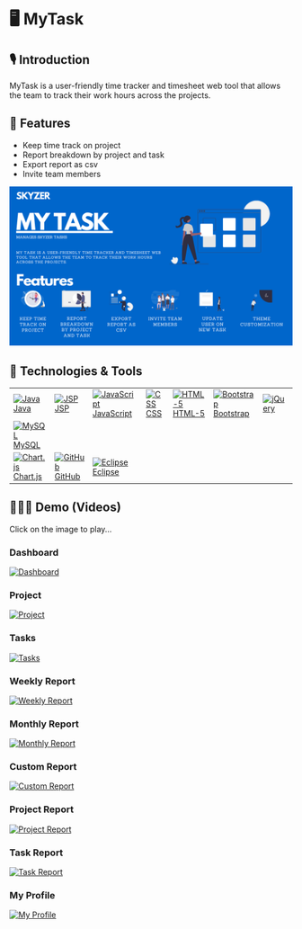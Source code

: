 # 🖥 MyTask

## 🎙 Introduction
MyTask is a user-friendly time tracker and timesheet web tool that allows the team to track their work hours across the projects. 

## 📑 Features 
- Keep time track on project
- Report breakdown by project and task 
- Export report as csv
- Invite team members 

![Introduction](https://github.com/jaysolanki46/MyTask/blob/master/demo/Intro.png)

## 🚀 Technologies & Tools
<table>
    <tbody>
        <tr>
             <td><a href="#"><img alt="Java" title="Java" height="40px" width="50px"
                        src="https://user-images.githubusercontent.com/25057099/117538162-05c05200-b059-11eb-9b36-a04c54e6d60f.png" /> Java
              </a>
            </td>
           <td><a href="#"><img alt="JSP" title="JSP" height="40px" width="50px"
                        src="https://user-images.githubusercontent.com/25057099/117538245-65b6f880-b059-11eb-8222-d5ecaa34017c.png" /> JSP
              </a>
            </td>
            <td><a href="#"><img alt="JavaScript" title="JavaScript" height="40px" width="50px"
                        src="https://user-images.githubusercontent.com/25057099/117538186-1e306c80-b059-11eb-942d-dd149d8ee659.png" /> JavaScript
              </a>
            </td>
            <td><a href="#"><img alt="CSS" title="CSS" height="40px" width="50px"
                        src="https://user-images.githubusercontent.com/25057099/117537940-07d5e100-b058-11eb-8bd0-9be8446f7704.png" /> CSS
              </a>
            </td>
            <td><a href="#"><img alt="HTML-5" title="HTML-5" height="40px" width="50px"
                        src="https://user-images.githubusercontent.com/25057099/117538147-f17c5500-b058-11eb-860a-e608a9cf3bac.png" /> HTML-5
              </a>
            </td>
            <td><a href="#"><img alt="Bootstrap" title="Bootstrap" height="40px" width="50px"
                        src="https://user-images.githubusercontent.com/25057099/117537874-bf1e2800-b057-11eb-9e30-7a8cf54bd458.png" /> Bootstrap
              </a>
            </td>
            <td><a href="#"><img alt="jQuery" title="jQuery" height="40px" width="120px"
                          src="https://user-images.githubusercontent.com/25057099/117538225-4e780b00-b059-11eb-9afb-674c036841b5.png" />
              </a>
            </td>
      </tr>
      <tr>
            <td><a href="#"><img alt="MySQL" title="MySQL" height="40px" width="50px"
                          src="https://user-images.githubusercontent.com/25057099/117538276-926b1000-b059-11eb-99ea-3ba2f94506c6.png" /> MySQL
              </a>
            </td>
      </tr>
      <tr>
          <td><a href="#"><img alt="Chart.js" title="Chart.js" height="40px" width="50px"
                          src="https://user-images.githubusercontent.com/25057099/117569480-fb19c180-b119-11eb-8697-89ecf08e2ca9.png" /> Chart.js
                  </a>
           </td>
            <td><a href="#"><img alt="GitHub" title="GitHub" height="40px" width="50px"
                          src="https://user-images.githubusercontent.com/25057099/117538085-9d717080-b058-11eb-9b90-0ec2e4090520.png" /> GitHub
              </a>
            </td>
          <td><a href="#"><img alt="Eclipse" title="Eclipse" height="40px" width="50px"
                        src="https://user-images.githubusercontent.com/25057099/117537991-3e136080-b058-11eb-9c21-2c7c62442790.png" /> Eclipse
          </a>
        </td>
      </tr>
  </tbody>
</table>

##  👨🏽‍🏫  Demo (Videos)

Click on the image to play...

### Dashboard

[![Dashboard](https://i9.ytimg.com/vi/I2Q3YjQnQw4/mq2.jpg?sqp=CPSV7ooG&rs=AOn4CLAiwv-wqr9zoasJhHZsIkwas6gAHQ)](https://www.youtube.com/watch?v=I2Q3YjQnQw4&ab_channel=SkyzerTechnologies)

### Project

[![Project](https://i9.ytimg.com/vi/h3fX-DOfDEw/mq2.jpg?sqp=CPSV7ooG&rs=AOn4CLBIK8hREsPlC8SVYC8vsKbzgrDKlg)](https://www.youtube.com/watch?v=h3fX-DOfDEw&ab_channel=SkyzerTechnologies)

### Tasks

[![Tasks](https://i9.ytimg.com/vi/KVwU4te2xQI/mq3.jpg?sqp=CPSV7ooG&rs=AOn4CLDhO4r0yXuJBCUOE8jw4IF51FaiXg)](https://www.youtube.com/watch?v=KVwU4te2xQI&ab_channel=SkyzerTechnologies)

### Weekly Report

[![Weekly Report](https://i9.ytimg.com/vi/hqZoFbPb24I/mq2.jpg?sqp=CKCY7ooG&rs=AOn4CLBCE-6mgr4uv1yQW0vSCXGj9PFNgQ)](https://www.youtube.com/watch?v=hqZoFbPb24I&ab_channel=SkyzerTechnologies)

### Monthly Report

[![Monthly Report](https://i9.ytimg.com/vi/C8HOmHPc3cA/mq2.jpg?sqp=CKCY7ooG&rs=AOn4CLDscVucWLCuIIBbHw5vojOsCNLICQ)](https://www.youtube.com/watch?v=C8HOmHPc3cA&ab_channel=SkyzerTechnologies)

### Custom Report

[![Custom Report](https://i9.ytimg.com/vi/HNQlTxLXkvk/mq2.jpg?sqp=CKCY7ooG&rs=AOn4CLD07i-Z0QjTi-7MssBsvSBZIEewtQ)](https://www.youtube.com/watch?v=HNQlTxLXkvk&ab_channel=SkyzerTechnologies)

### Project Report

[![Project Report](https://i9.ytimg.com/vi/T-ArvD21Xwk/mq2.jpg?sqp=CKCY7ooG&rs=AOn4CLCiVwJPiULSjBWUkH94Wepntgr96A)](https://www.youtube.com/watch?v=T-ArvD21Xwk&ab_channel=SkyzerTechnologies)

### Task Report

[![Task Report](https://i9.ytimg.com/vi/ddu5xkZpr6A/mq2.jpg?sqp=CKCY7ooG&rs=AOn4CLBr6gc_dudjDnEO5TTxaKn2dHX52g)](https://www.youtube.com/watch?v=ddu5xkZpr6A&ab_channel=SkyzerTechnologies)

### My Profile

[![My Profile](https://i9.ytimg.com/vi/q8R5xk-vwFU/mq1.jpg?sqp=CKCY7ooG&rs=AOn4CLAIsO2kEX2Fn_bJNAFBNY8qyIWkig)](https://www.youtube.com/watch?v=q8R5xk-vwFU&ab_channel=SkyzerTechnologies)

